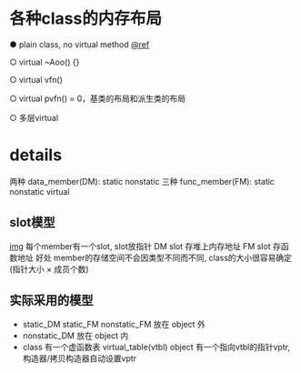 # 各种class的内存布局

● plain class, no virtual method
    [@ref](../cpp_base/alignof_offsetof.md)

○ virtual ~Aoo() {}

○ virtual vfn()

○ virtual pvfn() = 0，基类的布局和派生类的布局

○ 多层virtual


# details
两种 data_member(DM): static nonstatic
三种 func_member(FM): static nonstatic virtual

## slot模型
[img](../imgs/object_model_01.jpg)
每个member有一个slot, slot放指针
  DM slot 存堆上内存地址
  FM slot 存函数地址
好处
  member的存储空间不会因类型不同而不同, class的大小很容易确定(指针大小 × 成员个数)

## 实际采用的模型
- static_DM static_FM nonstatic_FM 放在 object 外
- nonstatic_DM 放在 object 内
- class 有一个虚函数表 virtual_table(vtbl)
  object 有一个指向vtbl的指针vptr, 构造器/拷贝构造器自动设置vptr
